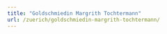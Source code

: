 ```yaml
---
title: "Goldschmiedin Margrith Tochtermann"
url: /zuerich/goldschmiedin-margrith-tochtermann/
---
```

